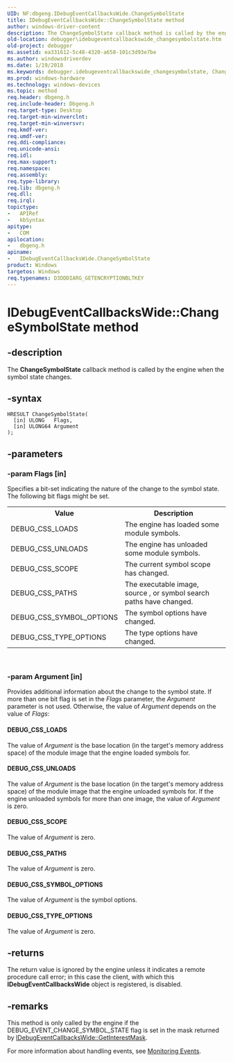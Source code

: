 ```yaml
---
UID: NF:dbgeng.IDebugEventCallbacksWide.ChangeSymbolState
title: IDebugEventCallbacksWide::ChangeSymbolState method
author: windows-driver-content
description: The ChangeSymbolState callback method is called by the engine when the symbol state changes.
old-location: debugger\idebugeventcallbackswide_changesymbolstate.htm
old-project: debugger
ms.assetid: ea331612-5c48-4320-a658-101c3d93e7be
ms.author: windowsdriverdev
ms.date: 1/19/2018
ms.keywords: debugger.idebugeventcallbackswide_changesymbolstate, ChangeSymbolState method [Windows Debugging], IDebugEventCallbacksWide interface [Windows Debugging], ChangeSymbolState method, dbgeng/IDebugEventCallbacksWide::ChangeSymbolState, IDebugEventCallbacksWide::ChangeSymbolState, ChangeSymbolState, ChangeSymbolState method [Windows Debugging], IDebugEventCallbacksWide interface, IDebugEventCallbacksWide
ms.prod: windows-hardware
ms.technology: windows-devices
ms.topic: method
req.header: dbgeng.h
req.include-header: Dbgeng.h
req.target-type: Desktop
req.target-min-winverclnt: 
req.target-min-winversvr: 
req.kmdf-ver: 
req.umdf-ver: 
req.ddi-compliance: 
req.unicode-ansi: 
req.idl: 
req.max-support: 
req.namespace: 
req.assembly: 
req.type-library: 
req.lib: dbgeng.h
req.dll: 
req.irql: 
topictype:
-	APIRef
-	kbSyntax
apitype:
-	COM
apilocation:
-	dbgeng.h
apiname:
-	IDebugEventCallbacksWide.ChangeSymbolState
product: Windows
targetos: Windows
req.typenames: D3DDDIARG_GETENCRYPTIONBLTKEY
---
```


# IDebugEventCallbacksWide::ChangeSymbolState method


## -description


The <b>ChangeSymbolState</b> callback method is called by the engine when the symbol state changes. 


## -syntax


````
HRESULT ChangeSymbolState(
  [in] ULONG   Flags,
  [in] ULONG64 Argument
);
````


## -parameters




### -param Flags [in]

Specifies a bit-set indicating the nature of the change to the symbol state.  The following bit flags might be set.
<table>
<tr>
<th>Value</th>
<th>Description </th>
</tr>
<tr>
<td>
DEBUG_CSS_LOADS

</td>
<td>
The engine has loaded some module symbols.

</td>
</tr>
<tr>
<td>
DEBUG_CSS_UNLOADS

</td>
<td>
The engine has unloaded some module symbols.

</td>
</tr>
<tr>
<td>
DEBUG_CSS_SCOPE

</td>
<td>
The current symbol scope has changed.

</td>
</tr>
<tr>
<td>
DEBUG_CSS_PATHS

</td>
<td>
The executable image, source , or symbol search paths have changed.

</td>
</tr>
<tr>
<td>
DEBUG_CSS_SYMBOL_OPTIONS

</td>
<td>
The symbol options have changed.

</td>
</tr>
<tr>
<td>
DEBUG_CSS_TYPE_OPTIONS

</td>
<td>
The type options have changed.

</td>
</tr>
</table> 


### -param Argument [in]

Provides additional information about the change to the symbol state.   If more than one bit flag is set in the <i>Flags</i> parameter, the <i>Argument</i> parameter is not used.  Otherwise, the value of <i>Argument</i> depends on the value of <i>Flags</i>:




#### DEBUG_CSS_LOADS

The value of <i>Argument</i> is the base location (in the target's memory address space) of the module image that the engine loaded symbols for.


#### DEBUG_CSS_UNLOADS

The value of <i>Argument</i> is the base location (in the target's memory address space) of the module image that the engine unloaded symbols for.  If the engine unloaded symbols for more than one image, the value of <i>Argument</i> is zero.


#### DEBUG_CSS_SCOPE

The value of <i>Argument</i> is zero.


#### DEBUG_CSS_PATHS

The value of <i>Argument</i> is zero.


#### DEBUG_CSS_SYMBOL_OPTIONS

The value of <i>Argument</i> is the symbol options.


#### DEBUG_CSS_TYPE_OPTIONS

The value of <i>Argument</i> is zero.


## -returns


The return value is ignored by the engine unless it indicates a remote procedure call error; in this case the client, with which this <b>IDebugEventCallbacksWide</b> object is registered, is disabled.



## -remarks


This method is only called by the engine if the DEBUG_EVENT_CHANGE_SYMBOL_STATE flag is set in the mask returned by <a href="https://msdn.microsoft.com/library/windows/hardware/ff550625">IDebugEventCallbacksWide::GetInterestMask</a>.

For more information about handling events, see <a href="https://msdn.microsoft.com/library/windows/hardware/ff552239">Monitoring Events</a>. 


